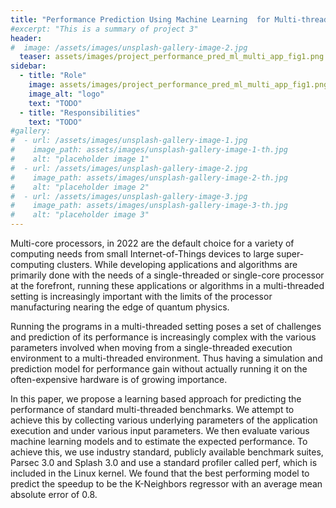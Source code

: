 ```yaml
---
title: "Performance Prediction Using Machine Learning  for Multi-threaded Applications"
#excerpt: "This is a summary of project 3"
header:
#  image: /assets/images/unsplash-gallery-image-2.jpg
  teaser: assets/images/project_performance_pred_ml_multi_app_fig1.png
sidebar:
  - title: "Role"
    image: assets/images/project_performance_pred_ml_multi_app_fig1.png
    image_alt: "logo"
    text: "TODO"
  - title: "Responsibilities"
    text: "TODO"
#gallery:
#  - url: /assets/images/unsplash-gallery-image-1.jpg
#    image_path: assets/images/unsplash-gallery-image-1-th.jpg
#    alt: "placeholder image 1"
#  - url: /assets/images/unsplash-gallery-image-2.jpg
#    image_path: assets/images/unsplash-gallery-image-2-th.jpg
#    alt: "placeholder image 2"
#  - url: /assets/images/unsplash-gallery-image-3.jpg
#    image_path: assets/images/unsplash-gallery-image-3-th.jpg
#    alt: "placeholder image 3"
---
```

Multi-core processors, in 2022 are the default choice for a variety of computing needs from small Internet-of-Things devices to large super-computing clusters.  While developing applications and algorithms are primarily done with the needs of a single-threaded or single-core processor at the forefront, running these applications or algorithms in a multi-threaded setting is increasingly important with the limits of the processor manufacturing nearing the edge of quantum physics. 

Running the programs in a multi-threaded setting poses a set of challenges and prediction of its performance is increasingly complex with the various parameters involved when moving from a single-threaded execution environment to a multi-threaded environment. Thus having a simulation and prediction model for performance gain without actually running it on the often-expensive hardware is of growing importance.

In this paper, we propose a learning based approach for predicting the performance of standard multi-threaded benchmarks. We attempt to achieve this by collecting various underlying parameters of the application execution and under various input parameters. We then evaluate various machine learning models and to estimate the expected performance.
To achieve this, we use industry standard, publicly available benchmark suites, Parsec 3.0 and Splash 3.0 and use a standard profiler called perf, which is included in the Linux kernel. We found that the best performing model to predict the speedup to be the K-Neighbors regressor with an average mean absolute error of 0.8.

